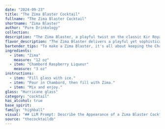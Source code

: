 ```yaml
---
date: "2024-09-23"
title: "The Zima Blaster Cocktail"
fullname: "The Zima Blaster Cocktail"
shortname: "Zima Blaster"
author: "Pure Drinkology"
collection:
description: "The Zima Blaster, a playful twist on the classic Kir Royale, blends the citrusy fizz of Zima with the sweet raspberry notes of Chambord.  This contemporary concoction borrows from the tradition of French aperitifs, offering a light and refreshing drink perfect for any occasion. "
flavor_description: "The Zima Blaster delivers a playful yet sophisticated sip. Zima's crisp, citrusy base is lifted by Chambord's sweet, tart raspberry notes, creating a refreshing and slightly fruity punch. The combination is surprisingly harmonious, offering a unique twist on classic cocktails.  "
bartender_tips: "To make a Zima Blaster, it's all about keeping the Chambord cool.  Chill both Zima and the Chambord in the freezer for at least 30 minutes before making the cocktail.  This ensures a crisp, refreshing flavor that's not overly sweet.  When pouring the Chambord, go slow and steady to avoid over-sweetening the drink.  Finish with a splash of soda water for a bubbly finish. "
ingredients:
  - item: "Zima"
    measure: "12 oz"
  - item: "Chambord Raspberry Liqueur"
    measure: "3 oz"
instructions:
  - item: "Fill glass with ice."
  - item: "Pour in Chambord, then fill with Zima."
  - item: "Mix and enjoy."
glass: "Hurricane glass"
category: "cocktail"
has_alcohol: true
base_spirit:
family: "highball"
visual: "## LLM Prompt: Describe the Appearance of a Zima Blaster Cocktail**Imagine a cocktail called Zima Blaster, made with Zima and Chambord Raspberry Liqueur. Describe its appearance in detail, focusing on:*** **Color:** What are the dominant hues? Is it layered or blended? Are there any gradients or swirls?* **Texture:** Is it clear, cloudy, or frothy? What kind of bubbles or fizz are present? * **Garnish:**  What kind of garnish would enhance the visual appeal of this cocktail? What color and texture would it add? * **Overall Impression:** What is the overall mood or feeling evoked by the appearance of this cocktail? Is it playful, elegant, refreshing, or something else entirely?**Example:**The Zima Blaster is a captivating sight. Its base is a clear, effervescent Zima, shimmering with tiny bubbles that rise to the surface. A vibrant crimson layer of Chambord rests atop, creating a striking two-tone effect. The Chambord's deep purple hue adds a touch of mystery, while its silky texture contrasts beautifully with the Zima's bubbly nature. A sprig of fresh mint, delicately resting on the rim of the glass, provides a touch of freshness and adds a vibrant pop of green to the overall composition. The combination of bright colors and playful textures creates a whimsical and refreshing visual appeal, making the Zima Blaster a cocktail that is as enjoyable to look at as it is to drink. "
source: "thecocktaildb"
---
```


